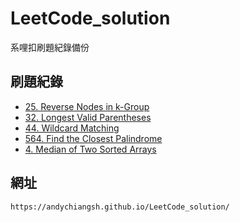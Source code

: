 # LeetCode_solution
系哩扣刷題紀錄備份

## 刷題紀錄
* [25. Reverse Nodes in k-Group](https://andychiangsh.github.io/LeetCode_solution/25%20Reverse%20Nodes%20in%20k-Group/25%20Reverse%20Nodes%20in%20k-Group%20ae5a5aa4d9834359ba3d234c8e0c1c5c.html)
* [32. Longest Valid Parentheses](https://andychiangsh.github.io/LeetCode_solution/32%20Longest%20Valid%20Parentheses/32%20Longest%20Valid%20Parentheses%2081d03805bf9a4e29b67f0dcdba78c81b.html)
* [44. Wildcard Matching](https://andychiangsh.github.io/LeetCode_solution/44%20Wildcard%20Matching/44%20Wildcard%20Matching%2050f332b9af654833924c9eeed15673a6.html)
* [564. Find the Closest Palindrome](https://andychiangsh.github.io/LeetCode_solution/564%20Find%20the%20Closest%20Palindrome/564%20Find%20the%20Closest%20Palindrome%204e4e343048c14c499647af8038f4f79f.html)
* [4. Median of Two Sorted Arrays](https://andychiangsh.github.io/LeetCode_solution/4%20Median%20of%20Two%20Sorted%20Arrays/4%20Median%20of%20Two%20Sorted%20Arrays%2064ba4a8048ad434790fb64bffdf97588.html)

## 網址
```
https://andychiangsh.github.io/LeetCode_solution/
```
